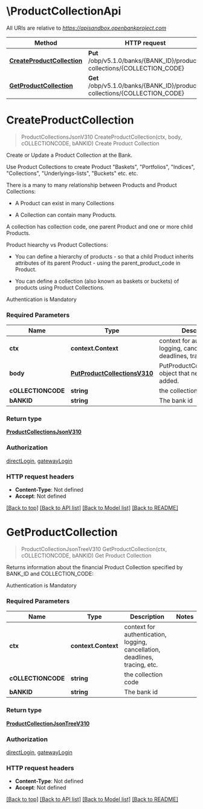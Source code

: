 # \ProductCollectionApi

All URIs are relative to *https://apisandbox.openbankproject.com*

Method | HTTP request | Description
------------- | ------------- | -------------
[**CreateProductCollection**](ProductCollectionApi.md#CreateProductCollection) | **Put** /obp/v5.1.0/banks/{BANK_ID}/product-collections/{COLLECTION_CODE} | Create Product Collection
[**GetProductCollection**](ProductCollectionApi.md#GetProductCollection) | **Get** /obp/v5.1.0/banks/{BANK_ID}/product-collections/{COLLECTION_CODE} | Get Product Collection


# **CreateProductCollection**
> ProductCollectionsJsonV310 CreateProductCollection(ctx, body, cOLLECTIONCODE, bANKID)
Create Product Collection

<p>Create or Update a Product Collection at the Bank.</p><p>Use Product Collections to create Product &quot;Baskets&quot;, &quot;Portfolios&quot;, &quot;Indices&quot;, &quot;Collections&quot;, &quot;Underlyings-lists&quot;, &quot;Buckets&quot; etc. etc.</p><p>There is a many to many relationship between Products and Product Collections:</p><ul><li><p>A Product can exist in many Collections</p></li><li><p>A Collection can contain many Products.</p></li></ul><p>A collection has collection code, one parent Product and one or more child Products.</p><p>Product hiearchy vs Product Collections:</p><ul><li><p>You can define a hierarchy of products - so that a child Product inherits attributes of its parent Product -  using the parent_product_code in Product.</p></li><li><p>You can define a collection (also known as baskets or buckets) of products using Product Collections.</p></li></ul><p>Authentication is Mandatory</p>

### Required Parameters

Name | Type | Description  | Notes
------------- | ------------- | ------------- | -------------
 **ctx** | **context.Context** | context for authentication, logging, cancellation, deadlines, tracing, etc.
  **body** | [**PutProductCollectionsV310**](PutProductCollectionsV310.md)| PutProductCollectionsV310 object that needs to be added. | 
  **cOLLECTIONCODE** | **string**| the collection code | 
  **bANKID** | **string**| The bank id | 

### Return type

[**ProductCollectionsJsonV310**](ProductCollectionsJsonV310.md)

### Authorization

[directLogin](../README.md#directLogin), [gatewayLogin](../README.md#gatewayLogin)

### HTTP request headers

 - **Content-Type**: Not defined
 - **Accept**: Not defined

[[Back to top]](#) [[Back to API list]](../README.md#documentation-for-api-endpoints) [[Back to Model list]](../README.md#documentation-for-models) [[Back to README]](../README.md)

# **GetProductCollection**
> ProductCollectionJsonTreeV310 GetProductCollection(ctx, cOLLECTIONCODE, bANKID)
Get Product Collection

<p>Returns information about the financial Product Collection specified by BANK_ID and COLLECTION_CODE:</p><p>Authentication is Mandatory</p>

### Required Parameters

Name | Type | Description  | Notes
------------- | ------------- | ------------- | -------------
 **ctx** | **context.Context** | context for authentication, logging, cancellation, deadlines, tracing, etc.
  **cOLLECTIONCODE** | **string**| the collection code | 
  **bANKID** | **string**| The bank id | 

### Return type

[**ProductCollectionJsonTreeV310**](ProductCollectionJsonTreeV310.md)

### Authorization

[directLogin](../README.md#directLogin), [gatewayLogin](../README.md#gatewayLogin)

### HTTP request headers

 - **Content-Type**: Not defined
 - **Accept**: Not defined

[[Back to top]](#) [[Back to API list]](../README.md#documentation-for-api-endpoints) [[Back to Model list]](../README.md#documentation-for-models) [[Back to README]](../README.md)

